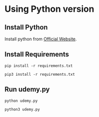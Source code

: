# Using Python version

## Install Python

Install python from [Official Website](https://www.python.org/downloads/).

## Install Requirements

```CMD
pip install -r requirements.txt
```

```Linux-Terminal
pip3 install -r requirements.txt
```

## Run udemy.py

```CMD
python udemy.py
```

```Linux-Terminal
python3 udemy.py
```
